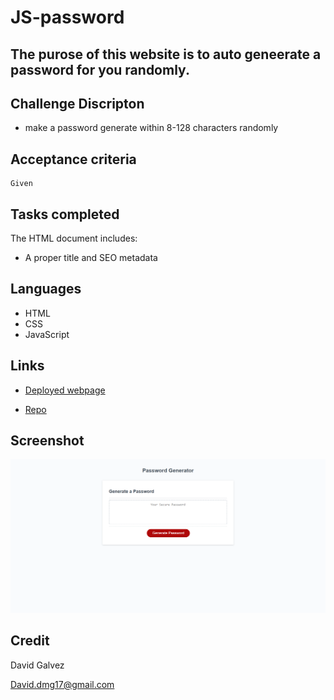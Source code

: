 # JS-password

## The purose of this website is to auto geneerate a password for you randomly.

## Challenge Discripton

- make a password generate within 8-128 characters randomly

## Acceptance criteria

```
Given
```

## Tasks completed
The HTML document includes:
* A proper title and SEO metadata

## Languages 
- HTML
- CSS
- JavaScript

## Links
* [Deployed webpage](link)

* [Repo](https://github.com/davidg-07/JS-Password)

## Screenshot
![image](./screencapture-file-C-Users-david-BootCamp-Challenges-JS-Password-index-html-2022-05-18-19_29_38.png)

## Credit
David Galvez

David.dmg17@gmail.com